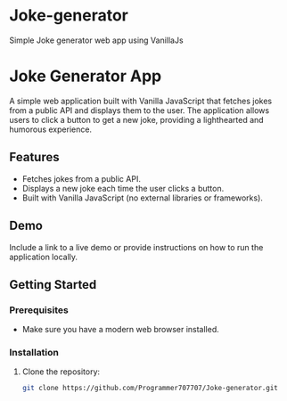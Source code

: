 # Joke-generator
Simple Joke generator web app using VanillaJs 
# Joke Generator App

A simple web application built with Vanilla JavaScript that fetches jokes from a public API and displays them to the user. The application allows users to click a button to get a new joke, providing a lighthearted and humorous experience.

## Features

- Fetches jokes from a public API.
- Displays a new joke each time the user clicks a button.
- Built with Vanilla JavaScript (no external libraries or frameworks).

## Demo

Include a link to a live demo or provide instructions on how to run the application locally.

## Getting Started

### Prerequisites

- Make sure you have a modern web browser installed.

### Installation

1. Clone the repository:

   ```bash
   git clone https://github.com/Programmer707707/Joke-generator.git
